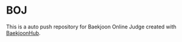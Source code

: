 # BOJ
This is a auto push repository for Baekjoon Online Judge created with [BaekjoonHub](https://github.com/BaekjoonHub/BaekjoonHub).

